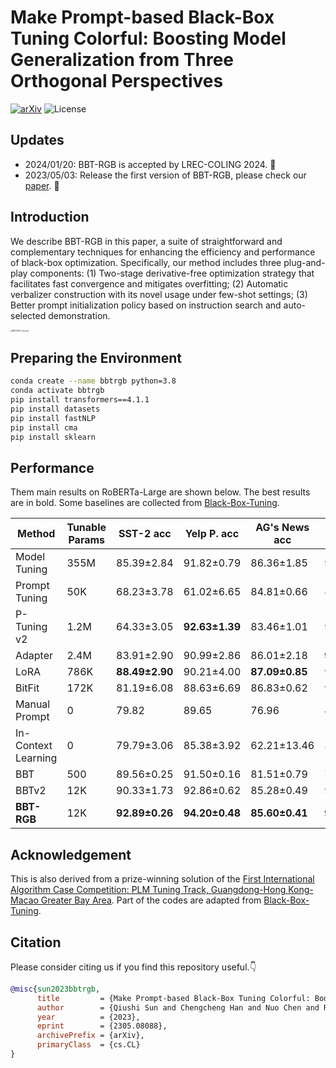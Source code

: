 # Make Prompt-based Black-Box Tuning Colorful: Boosting Model Generalization from Three Orthogonal Perspectives

[![arXiv](https://img.shields.io/badge/arXiv-2305.08088-b31b1b.svg)](https://arxiv.org/abs/2305.08088) 
![License](https://img.shields.io/badge/License-MIT-blue)

## Updates

- 2024/01/20: BBT-RGB is accepted by LREC-COLING 2024. 🎉
- 2023/05/03: Release the first version of BBT-RGB, please check our [paper](https://arxiv.org/abs/2305.08088). 🌈



## Introduction

We describe BBT-RGB in this paper, a suite of straightforward and complementary techniques for enhancing the efficiency and performance of black-box optimization. Specifically, our method includes three plug-and-play components: (1) Two-stage derivative-free optimization strategy that facilitates fast convergence and mitigates overfitting; (2) Automatic verbalizer construction with its novel usage under few-shot settings; (3) Better prompt initialization policy based on instruction search and auto-selected demonstration.



<img src="./images/BBT-RGB-Overview.png" alt="BBT-RGB-Overview" style="zoom:20%;" />



## Preparing the Environment

```bash
conda create --name bbtrgb python=3.8
conda activate bbtrgb
pip install transformers==4.1.1
pip install datasets
pip install fastNLP
pip install cma
pip install sklearn
```


## Performance

Them main results on RoBERTa-Large are shown below. The best results are in bold. Some baselines are collected from [Black-Box-Tuning](https://github.com/txsun1997/Black-Box-Tuning).

| Method            | Tunable Params | SST-2 acc  | Yelp P. acc | AG's News acc | DBPedia acc | MRPC F1 | SNLI acc | RTE acc | Avg.   |
|-------------------|----------------|------------|-------------|---------------|-------------|---------|----------|---------|--------|
| Model Tuning      | 355M           | 85.39±2.84  | 91.82±0.79   | 86.36±1.85     | 97.98±0.14   | 77.35±5.70 | 54.64±5.29 | 58.60±6.21 | **78.88** |
| Prompt Tuning     | 50K            | 68.23±3.78  | 61.02±6.65   | 84.81±0.66     | 87.75±1.48   | 51.61±8.67 | 36.13±1.51 | 54.69±3.79 | 63.46  |
| P-Tuning v2       | 1.2M           | 64.33±3.05  | **92.63±1.39** | 83.46±1.01     | 97.05±0.41   | 68.14±3.89 | 36.89±0.79 | 50.78±2.28 | 70.47  |
| Adapter           | 2.4M           | 83.91±2.90  | 90.99±2.86   | 86.01±2.18     | **97.99±0.07** | 69.20±3.58 | 57.46±6.63 | 48.62±4.74 | 76.31  |
| LoRA              | 786K           | **88.49±2.90** | 90.21±4.00   | **87.09±0.85** | 97.86±0.17   | 72.14±2.23 | **61.03±8.55** | 49.22±5.12 | **78.01** |
| BitFit            | 172K           | 81.19±6.08  | 88.63±6.69   | 86.83±0.62     | 94.42±0.94   | 66.26±6.81 | 53.42±10.63| 52.59±5.31 | 74.76  |
| Manual Prompt     | 0              | 79.82       | 89.65        | 76.96          | 41.33        | 67.40    | 31.11     | 51.62    | 62.56  |
| In-Context Learning | 0            | 79.79±3.06  | 85.38±3.92   | 62.21±13.46    | 34.83±7.59   | 45.81±6.67 | 47.11±0.63 | 60.36±1.56 | 59.36  |
| BBT               | 500            | 89.56±0.25  | 91.50±0.16   | 81.51±0.79     | 79.99±2.95   | 61.56±4.34 | 46.58±1.33 | 52.59±2.21 | 71.90  |
| BBTv2             | 12K            | 90.33±1.73  | 92.86±0.62   | 85.28±0.49     | 93.64±0.68   | 77.01±4.73 | 57.27±2.27 | 56.68±3.32 | 79.01  |
| **BBT-RGB**| 12K            | **92.89±0.26** | **94.20±0.48** | **85.60±0.41** | **94.41±0.73** | **79.49±1.84** | **60.71±0.66** | **61.82±1.20** | **81.30** |



## Acknowledgement

This is also derived from a prize-winning solution of the [First International Algorithm Case Competition: PLM Tuning Track, Guangdong-Hong Kong-Macao Greater Bay Area](https://iacc.pazhoulab-huangpu.com/). Part of the codes are adapted from [Black-Box-Tuning](https://github.com/txsun1997/Black-Box-Tuning).

## Citation

Please consider citing us if you find this repository useful.👇

```bibtex
@misc{sun2023bbtrgb,
      title         = {Make Prompt-based Black-Box Tuning Colorful: Boosting Model Generalization from Three Orthogonal Perspectives}, 
      author        = {Qiushi Sun and Chengcheng Han and Nuo Chen and Renyu Zhu and Jingyang Gong and Xiang Li and Ming Gao},
      year          = {2023},
      eprint        = {2305.08088},
      archivePrefix = {arXiv},
      primaryClass  = {cs.CL}
}
```


